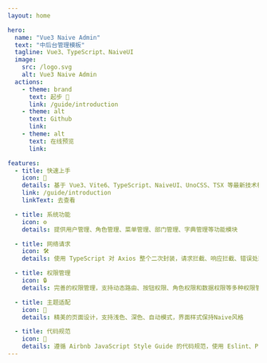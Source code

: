 ```yaml
---
layout: home

hero:
  name: "Vue3 Naive Admin"
  text: "中后台管理模板"
  tagline: Vue3、TypeScript、NaiveUI
  image:
    src: /logo.svg
    alt: Vue3 Naive Admin
  actions:
    - theme: brand
      text: 起步 🚀
      link: /guide/introduction
    - theme: alt
      text: Github
      link:
    - theme: alt
      text: 在线预览
      link:

features:
  - title: 快速上手
    icon: 🚀
    details: 基于 Vue3、Vite6、TypeScript、NaiveUI、UnoCSS、TSX 等最新技术栈开发
    link: /guide/introduction
    linkText: 去查看

  - title: 系统功能
    icon: ⚙️
    details: 提供用户管理、角色管理、菜单管理、部门管理、字典管理等功能模块

  - title: 网络请求
    icon: 🛠️
    details: 使用 TypeScript 对 Axios 整个二次封装，请求拦截、响应拦截、错误处理等

  - title: 权限管理
    icon: 🔒
    details: 完善的权限管理，支持动态路由、按钮权限、角色权限和数据权限等多种权限管理方式

  - title: 主题适配
    icon: 🎨
    details: 精美的页面设计，支持浅色、深色、自动模式，界面样式保持Naive风格

  - title: 代码规范
    icon: 📝
    details: 遵循 Airbnb JavaScript Style Guide 的代码规范，使用 Eslint、Prettier 等工具保证代码质量
---
```


<script setup>
import { VPTeamPage, VPTeamPageTitle, VPTeamMembers } from 'vitepress/theme'
import { coreMembers } from '../config'
</script>

<VPTeamPage>
  <VPTeamPageTitle>
    <template #title>我们的团队</template>
    <template #lead>🚀致力于构建高效开发应用解决方案</template>
  </VPTeamPageTitle>
  <VPTeamMembers :members="coreMembers" />
</VPTeamPage>
